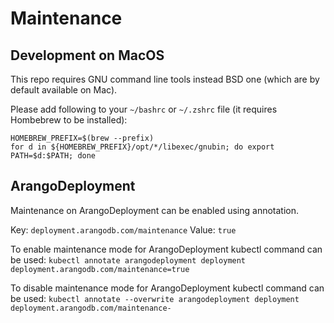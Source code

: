 # Maintenance

## Development on MacOS

This repo requires GNU command line tools instead BSD one (which are by default available on Mac).

Please add following to your `~/bashrc` or `~/.zshrc` file (it requires Hombebrew to be installed):

```shell
HOMEBREW_PREFIX=$(brew --prefix)
for d in ${HOMEBREW_PREFIX}/opt/*/libexec/gnubin; do export PATH=$d:$PATH; done
```

## ArangoDeployment

Maintenance on ArangoDeployment can be enabled using annotation.

Key: `deployment.arangodb.com/maintenance`
Value: `true`

To enable maintenance mode for ArangoDeployment kubectl command can be used:
`kubectl annotate arangodeployment deployment deployment.arangodb.com/maintenance=true`

To disable maintenance mode for ArangoDeployment kubectl command can be used:
`kubectl annotate --overwrite arangodeployment deployment deployment.arangodb.com/maintenance-`